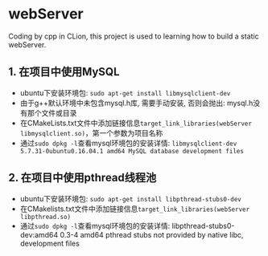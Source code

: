 # webServer
Coding by cpp in CLion, this project is used to learning how to build a static webServer.

## 1. 在项目中使用MySQL
- ubuntu下安装环境包: `sudo apt-get install libmysqlclient-dev`
- 由于g++默认环境中未包含mysql.h库, 需要手动安装, 否则会抛出: mysql.h没有那个文件或目录
- 在CMakeLists.txt文件中添加链接信息`target_link_libraries(webServer libmysqlclient.so)`，第一个参数为项目名称
- 通过`sudo dpkg -l`查看mysql环境包的安装详情: `libmysqlclient-dev 5.7.31-0ubuntu0.16.04.1 amd64 MySQL database development files`

## 2. 在项目中使用pthread线程池
- ubuntu下安装环境包: `sudo apt-get install libpthread-stubs0-dev`
- 在CMakelists.txt文件中添加链接信息`target_link_libraries(webServer libpthread.so)`
- 通过`sudo dpkg -l`查看mysql环境包的安装详情: libpthread-stubs0-dev:amd64 0.3-4 amd64 pthread stubs not provided by native libc, development files